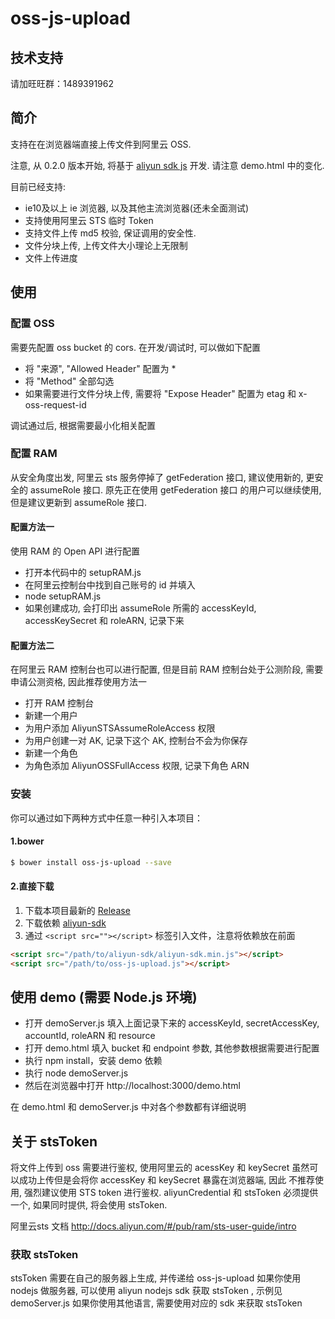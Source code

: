 # oss-js-upload

## 技术支持
请加旺旺群：1489391962

## 简介
支持在在浏览器端直接上传文件到阿里云 OSS.

注意, 从 0.2.0 版本开始, 将基于 [aliyun sdk js](https://github.com/aliyun-UED/aliyun-sdk-js) 开发. 请注意 demo.html 中的变化.

目前已经支持:
- ie10及以上 ie 浏览器, 以及其他主流浏览器(还未全面测试)
- 支持使用阿里云 STS 临时 Token
- 支持文件上传 md5 校验, 保证调用的安全性.
- 文件分块上传, 上传文件大小理论上无限制
- 文件上传进度

## 使用

### 配置 OSS

需要先配置 oss bucket 的 cors. 在开发/调试时, 可以做如下配置

- 将 "来源", "Allowed Header" 配置为 *
- 将 "Method" 全部勾选
- 如果需要进行文件分块上传, 需要将 "Expose Header" 配置为 etag 和 x-oss-request-id

调试通过后, 根据需要最小化相关配置

### 配置 RAM

从安全角度出发, 阿里云 sts 服务停掉了 getFederation 接口, 建议使用新的, 更安全的 assumeRole 接口. 原先正在使用 getFederation 接口
的用户可以继续使用, 但是建议更新到 assumeRole 接口.

#### 配置方法一

使用 RAM 的 Open API 进行配置

- 打开本代码中的 setupRAM.js
- 在阿里云控制台中找到自己账号的 id 并填入
- node setupRAM.js
- 如果创建成功, 会打印出 assumeRole 所需的 accessKeyId, accessKeySecret 和 roleARN, 记录下来

#### 配置方法二

在阿里云 RAM 控制台也可以进行配置, 但是目前 RAM 控制台处于公测阶段, 需要申请公测资格, 因此推荐使用方法一

- 打开 RAM 控制台
- 新建一个用户
- 为用户添加 AliyunSTSAssumeRoleAccess 权限
- 为用户创建一对 AK, 记录下这个 AK, 控制台不会为你保存
- 新建一个角色
- 为角色添加 AliyunOSSFullAccess 权限, 记录下角色 ARN

### 安装

你可以通过如下两种方式中任意一种引入本项目：

#### 1.bower
```sh
$ bower install oss-js-upload --save
```

#### 2.直接下载
1.  下载本项目最新的 [Release](https://github.com/aliyun-UED/oss-js-upload/blob/master/src/oss-js-upload.js)
2.  下载依赖 [aliyun-sdk](https://github.com/aliyun-UED/aliyun-sdk-js/blob/master/dist/aliyun-sdk.min.js)
3.  通过 `<script src=""></script>` 标签引入文件，注意将依赖放在前面

```html
<script src="/path/to/aliyun-sdk/aliyun-sdk.min.js"></script>
<script src="/path/to/oss-js-upload.js"></script>
```


## 使用 demo (需要 Node.js 环境)

- 打开 demoServer.js 填入上面记录下来的 accessKeyId, secretAccessKey, accountId, roleARN 和 resource
- 打开 demo.html 填入 bucket 和 endpoint 参数, 其他参数根据需要进行配置
- 执行 npm install，安装 demo 依赖
- 执行 node demoServer.js
- 然后在浏览器中打开 http://localhost:3000/demo.html

在 demo.html 和 demoServer.js 中对各个参数都有详细说明

## 关于 stsToken

将文件上传到 oss 需要进行鉴权, 使用阿里云的 acessKey 和 keySecret 虽然可以成功上传但是会将你 accessKey 和 keySecret 暴露在浏览器端, 因此
不推荐使用, 强烈建议使用 STS token 进行鉴权. aliyunCredential 和 stsToken 必须提供一个, 如果同时提供, 将会使用 stsToken.

阿里云sts 文档 http://docs.aliyun.com/#/pub/ram/sts-user-guide/intro

### 获取 stsToken

stsToken 需要在自己的服务器上生成, 并传递给 oss-js-upload
如果你使用 nodejs 做服务器, 可以使用 aliyun nodejs sdk 获取 stsToken , 示例见 demoServer.js
如果你使用其他语言, 需要使用对应的 sdk 来获取 stsToken
